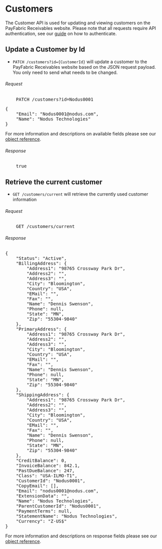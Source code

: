 Customers
============

The Customer API is used for updating and viewing customers on the PayFabric Receivables website. Please note that all requests require API authentication, see our [guide](Token.md) on how to authenticate.

Update a Customer by Id
--------------------

* `PATCH /customers?id={CustomerId}` will update a customer to the PayFabric Receivables website based on the JSON request payload. You only need to send what needs to be changed.

###### Request
<pre>
	PATCH /customers?id=Nodus0001
</pre>

<pre>
{
    "Email": "Nodus0001@nodus.com",
    "Name": "Nodus Technologies"
}
</pre>

For more information and descriptions on available fields please see our [object reference](../../Objects/Customer.md#CustomerPost).

###### Response
<pre>
	true
</pre>


Retrieve the current customer
--------------------

* `GET /customers/current` will retrieve the currently used customer information

###### Request
<pre>
	GET /customers/current
</pre>

###### Response
<pre>
{
    "Status": "Active",
    "BillingAddress": {
        "Address1": "98765 Crossway Park Dr",
        "Address2": "",
        "Address3": "",
        "City": "Bloomington",
        "Country": "USA",
        "EMail": "",
        "Fax": "",
        "Name": "Dennis Swenson",
        "Phone": null,
        "State": "MN",
        "Zip": "55304-9840"
    },
    "PrimaryAddress": {
        "Address1": "98765 Crossway Park Dr",
        "Address2": "",
        "Address3": "",
        "City": "Bloomington",
        "Country": "USA",
        "EMail": "",
        "Fax": "",
        "Name": "Dennis Swenson",
        "Phone": null,
        "State": "MN",
        "Zip": "55304-9840"
    },
    "ShippingAddress": {
        "Address1": "98765 Crossway Park Dr",
        "Address2": "",
        "Address3": "",
        "City": "Bloomington",
        "Country": "USA",
        "EMail": "",
        "Fax": "",
        "Name": "Dennis Swenson",
        "Phone": null,
        "State": "MN",
        "Zip": "55304-9840"
    },
    "CreditBalance": 0,
    "InvoiceBalance": 842.1,
    "PastDueBalance": 247,
    "Class": "USA-ILMO-T1",
    "CustomerId": "Nodus0001",
    "CopyEmail": [],
    "Email": "nodus0001@nodus.com",
    "ExtensionData": "",
    "Name": "Nodus Technologies",
    "ParentCustomerId": "Nodus0001",
    "PaymentTerms": null,
    "StatementName": "Nodus Technologies",
    "Currency": "Z-US$"
}
</pre>

For more information and descriptions on response fields please see our [object reference](../../Objects/Customer.md#CustomerResponse).
